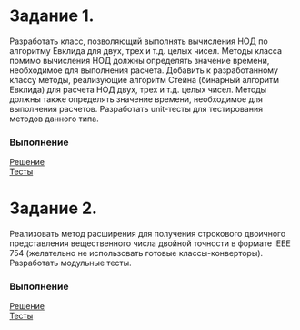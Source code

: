 # Задание 1.
Разработать класс, позволяющий выполнять вычисления НОД по алгоритму Евклида для двух, трех и т.д. целых чисел. Методы класса помимо вычисления НОД должны определять значение времени, необходимое для выполнения расчета. Добавить к разработанному классу методы, реализующие алгоритм Стейна (бинарный алгоритм Евклида) для расчета НОД двух, трех и т.д. целых чисел. Методы должны также  определять значение времени, необходимое для выполнения расчетов. Разработать unit-тесты для тестирования методов данного типа.
### Выполнение
[Решение](https://github.com/ArtemGorodk01/Epam/tree/master/NET.W.2019.Gorodko.03/NET.W.2019.Gorodko.03/Task1)<br>
[Тесты](https://github.com/ArtemGorodk01/Epam/tree/master/NET.W.2019.Gorodko.03/NET.W.2019.Gorodko.03.Tests/Task1)
# Задание 2.
Реализовать метод расширения для получения строкового двоичного представления вещественного числа двойной точности в формате IEEE 754 (желательно не использовать готовые классы-конверторы). Разработать модульные тесты.
### Выполнение
[Решение](https://github.com/ArtemGorodk01/Epam/blob/master/NET.W.2019.Gorodko.03/NET.W.2019.Gorodko.03/Task2/DoubleHelper.cs)<br>
[Тесты](https://github.com/ArtemGorodk01/Epam/blob/master/NET.W.2019.Gorodko.03/NET.W.2019.Gorodko.03.Tests/Task2/DoubleHelperTests.cs)

